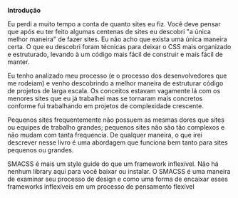 **Introdução**

Eu perdi a muito tempo a conta de quanto sites eu fiz. Você deve pensar que após eu ter feito algumas centenas de sites eu descobri "a única melhor maneira" de fazer sites. Eu não acho que exista uma única maneira certa. O que eu descobri foram técnicas para deixar o CSS mais organizado e estruturado, levando à um código mais fácil de construir e mais fácil de manter.

Eu tenho analizado meu processo (e o processo dos desenvolvedores que me rodeiam) e venho descobrindo a melhor maneira de estruturar código de projetos de larga escala. Os conceitos estavam vagamente lá com os menores sites que eu já trabalhei mas se tornaram mais concretos conforme fui trabalhando em projetos de complexidade crescente.

Pequenos sites frequentemente não possuem as mesmas dores que sites ou equipes de trabalho grandes; pequenos sites não são tão complexos e não mudam com tanta frequencia. De qualquer maneira, o que irei descrever nesse livro é uma abordagem que funciona bem tanto para sites pequenos ou grandes.

SMACSS é mais um style guide do que um framework inflexível. Não há nenhum library aqui para você baixar ou instalar. O SMACSS é uma maneira de examinar seu processo de design e como uma forma de encaixar esses frameworks inflexíveis em um processo de pensamento flexível
